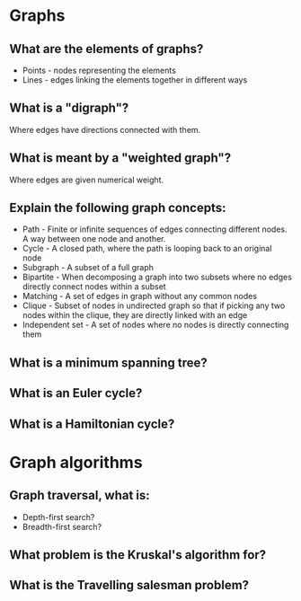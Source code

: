 # Graphs

## What are the elements of graphs?

* Points - nodes representing the elements
* Lines - edges linking the elements together in different ways

## What is a "digraph"?

Where edges have directions connected with them.

## What is meant by a "weighted graph"?

Where edges are given numerical weight.

## Explain the following graph concepts:

* Path - Finite or infinite sequences of edges connecting different nodes. A way between one node and another.
* Cycle - A closed path, where the path is looping back to an original node
* Subgraph - A subset of a full graph
* Bipartite - When decomposing a graph into two subsets where no edges directly connect nodes within a subset
* Matching - A set of edges in graph without any common nodes
* Clique - Subset of nodes in undirected graph so that if picking any two nodes within the clique, they are directly linked with an edge
* Independent set - A set of nodes where no nodes is directly connecting them

## What is a minimum spanning tree?

## What is an Euler cycle?

## What is a Hamiltonian cycle?

# Graph algorithms

## Graph traversal, what is:

* Depth-first search?
* Breadth-first search?

## What problem is the Kruskal's algorithm for?

## What is the Travelling salesman problem?


